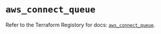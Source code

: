 # `aws_connect_queue`

Refer to the Terraform Registory for docs: [`aws_connect_queue`](https://registry.terraform.io/providers/hashicorp/aws/5.16.0/docs/resources/connect_queue).
